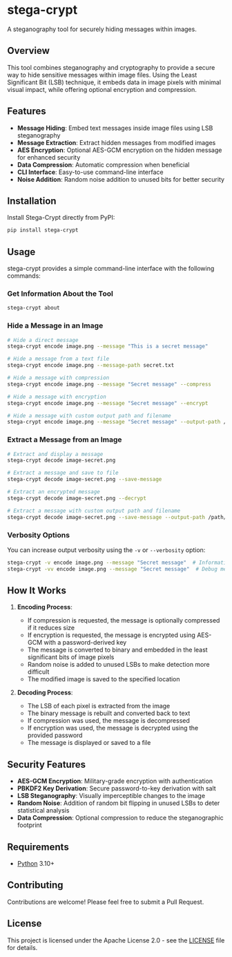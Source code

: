 # stega-crypt

A steganography tool for securely hiding messages within images.

## Overview

This tool combines steganography and cryptography to provide a secure way to hide sensitive messages within image files. Using the Least Significant Bit (LSB) technique, it embeds data in image pixels with minimal visual impact, while offering optional encryption and compression.

## Features

- **Message Hiding**: Embed text messages inside image files using LSB steganography
- **Message Extraction**: Extract hidden messages from modified images
- **AES Encryption**: Optional AES-GCM encryption on the hidden message for enhanced security
- **Data Compression**: Automatic compression when beneficial
- **CLI Interface**: Easy-to-use command-line interface
- **Noise Addition**: Random noise addition to unused bits for better security

## Installation

Install Stega-Crypt directly from PyPI:

```bash
pip install stega-crypt
```

## Usage

stega-crypt provides a simple command-line interface with the following commands:

### Get Information About the Tool

```bash
stega-crypt about
```

### Hide a Message in an Image

```bash
# Hide a direct message
stega-crypt encode image.png --message "This is a secret message"

# Hide a message from a text file
stega-crypt encode image.png --message-path secret.txt

# Hide a message with compression
stega-crypt encode image.png --message "Secret message" --compress

# Hide a message with encryption
stega-crypt encode image.png --message "Secret message" --encrypt

# Hide a message with custom output path and filename
stega-crypt encode image.png --message "Secret message" --output-path /path/to/folder --image-name image-secret
```

### Extract a Message from an Image

```bash
# Extract and display a message
stega-crypt decode image-secret.png

# Extract a message and save to file
stega-crypt decode image-secret.png --save-message

# Extract an encrypted message
stega-crypt decode image-secret.png --decrypt

# Extract a message with custom output path and filename
stega-crypt decode image-secret.png --save-message --output-path /path/to/folder --message-name extracted
```

### Verbosity Options

You can increase output verbosity using the `-v` or `--verbosity` option:

```bash
stega-crypt -v encode image.png --message "Secret message"  # Informational messages
stega-crypt -vv encode image.png --message "Secret message"  # Debug messages
```

## How It Works

1. **Encoding Process**:
   - If compression is requested, the message is optionally compressed if it reduces size
   - If encryption is requested, the message is encrypted using AES-GCM with a password-derived key
   - The message is converted to binary and embedded in the least significant bits of image pixels
   - Random noise is added to unused LSBs to make detection more difficult
   - The modified image is saved to the specified location

2. **Decoding Process**:
   - The LSB of each pixel is extracted from the image
   - The binary message is rebuilt and converted back to text
   - If compression was used, the message is decompressed
   - If encryption was used, the message is decrypted using the provided password
   - The message is displayed or saved to a file

## Security Features

- **AES-GCM Encryption**: Military-grade encryption with authentication
- **PBKDF2 Key Derivation**: Secure password-to-key derivation with salt
- **LSB Steganography**: Visually imperceptible changes to the image
- **Random Noise**: Addition of random bit flipping in unused LSBs to deter statistical analysis
- **Data Compression**: Optional compression to reduce the steganographic footprint

## Requirements

- [Python](https://www.python.org/downloads/) 3.10+

## Contributing

Contributions are welcome! Please feel free to submit a Pull Request.

## License

This project is licensed under the Apache License 2.0 - see the [LICENSE](LICENSE) file for details.
